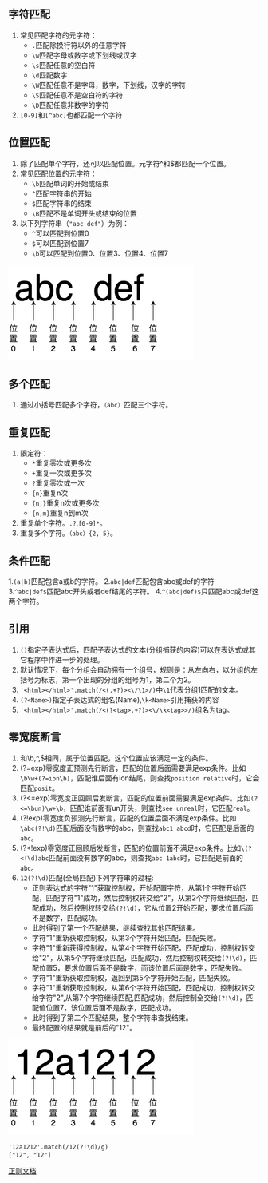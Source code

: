 ## 字符匹配

1. 常见匹配字符的元字符：
	- `.`匹配除换行符以外的任意字符
	- `\w`匹配字母或数字或下划线或汉字
	- `\s`匹配任意的空白符
	- `\d`匹配数字
    - `\W`匹配任意不是字母，数字，下划线，汉字的字符
	- `\S`匹配任意不是空白符的字符
	- `\D`匹配任意非数字的字符
2. `[0-9]`和`[^abc]`也都匹配一个字符

## 位置匹配

1. 除了匹配单个字符，还可以匹配位置。元字符^和$都匹配一个位置。
2. 常见匹配位置的元字符：
	- `\b`匹配单词的开始或结束
	- `^`匹配字符串的开始
	- `$`匹配字符串的结束
    - `\B`匹配不是单词开头或结束的位置
3. 以下列字符串（`"abc def"`）为例：
	- `^`可以匹配到位置0
	- `$`可以匹配到位置7
	- `\b`可以匹配到位置0、位置3、位置4、位置7

![实例](./image.png)

## 多个匹配

1. 通过小括号匹配多个字符，`（abc）`匹配三个字符。

## 重复匹配

1. 限定符：
	- `*`重复零次或更多次
	- `+`重复一次或更多次
	- `?`重复零次或一次
	- `{n}`重复n次
	- `{n,}`重复n次或更多次
	- `{n,m}`重复n到m次
2. 重复单个字符。`.?`,`[0-9]*`。
3. 重复多个字符。`（abc）{2, 5}`。

## 条件匹配

1.`(a|b)`匹配包含a或b的字符。
2.`abc|def`匹配包含abc或def的字符
3.`^abc|def$`匹配abc开头或者def结尾的字符。
4.`^(abc|def)$`只匹配abc或def这两个字符。

## 引用

1. `()`指定子表达式后，匹配子表达式的文本(分组捕获的内容)可以在表达式或其它程序中作进一步的处理。
2. 默认情况下，每个分组会自动拥有一个组号，规则是：从左向右，以分组的左括号为标志，第一个出现的分组的组号为1，第二个为2。
3. `'<html></html>'.match(/<(.+?)><\/\1>/)`中`\1`代表分组1匹配的文本。
4. `(?<Name>)`指定子表达式的组名(Name),`\k<Name>`引用捕获的内容
5. `'<html></html>'.match(/<(?<tag>.+?)><\/\k<tag>>/)`组名为tag。

## 零宽度断言

1. 和\b,^,$相同，属于位置匹配，这个位置应该满足一定的条件。
2. (?=exp)零宽度正预测先行断言，匹配的位置后面需要满足exp条件。比如`\b\w+(?=ion\b)`，匹配谁后面有ion结尾，则查找`position relative`时，它会匹配`posit`。
3. (?<=exp)零宽度正回顾后发断言，匹配的位置前面需要满足exp条件。比如`(?<=\bun)\w+\b`，匹配谁前面有un开头，则查找`see unreal`时，它匹配`real`。
4. (?!exp)零宽度负预测先行断言，匹配的位置后面不满足exp条件。比如`\abc(?!\d)`匹配后面没有数字的abc，则查找`abc1 abcd`时，它匹配是后面的`abc`。
5. (?<!exp)零宽度正回顾后发断言，匹配的位置前面不满足exp条件。比如`\(?<!\d)abc`匹配前面没有数字的abc，则查找`abc 1abc`时，它匹配是前面的`abc`。
6. `12(?!\d)`匹配(全局匹配)下列字符串的过程:
	- 正则表达式的字符"1"获取控制权，开始配置字符，从第1个字符开始匹配，匹配字符"1"成功，然后控制权转交给"2"，从第2个字符继续匹配，匹配成功，然后控制权转交给`(?!\d)`，它从位置2开始匹配，要求位置后面不是数字，匹配成功。
	- 此时得到了第一个匹配结果，继续查找其他匹配结果。
	- 字符"1"重新获取控制权，从第3个字符开始匹配，匹配失败。
	- 字符"1"重新获得控制权，从第4个字符开始匹配，匹配成功，控制权转交给"2"，从第5个字符继续匹配，匹配成功，然后控制权转交给`(?!\d)`，匹配位置5，要求位置后面不是数字，而该位置后面是数字，匹配失败。
	- 字符"1"重新获取控制权，返回到第5个字符开始匹配，匹配失败。
	- 字符"1"重新获取控制权，从第6个字符开始匹配，匹配成功，控制权转交给字符"2",从第7个字符继续匹配,匹配成功，然后控制全交给`(?!\d)`，匹配值位置7，该位置后面不是数字，匹配成功。
	- 此时得到了第二个匹配结果，整个字符串查找结束。
	- 最终配置的结果就是前后的"12"。

![demo](./image0.png)
```
'12a1212'.match(/12(?!\d)/g)
["12", "12"]
```

[正则文档](http://c.biancheng.net/cpp/html/1413.html)